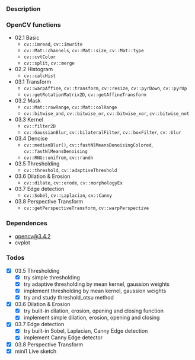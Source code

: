 ### Description

### OpenCV functions
- 02.1 Basic
    - `cv::imread`, `cv::imwrite`
    - `cv::Mat::channels`, `cv::Mat::size`, `cv::Mat::type`
    - `cv::cvtColor`
    - `cv::split`, `cv::merge`
- 02.2 Histogram
    - `cv::calcHist`
- 03.1 Transform
    - `cv::warpAffine`, `cv::transform`, `cv::resize`, `cv::pyrDown`, `cv::pyrUp`
    - `cv::getRotationMatrix2D`, `cv::getAffineTransform`
- 03.2 Mask
    - `cv::Mat::rowRange`, `cv::Mat::colRange`
    - `cv::bitwise_and`, `cv::bitwise_or`, `cv::bitwise_xor`,  `cv::bitwise_not`
- 03.3 Kernel
    - `cv::filter2D`
    - `cv::GaussianBlur`, `cv::bilateralFilter`, `cv::boxFilter`, `cv::blur`
- 03.4 Denoise
    - `cv::medianBlur()`, `cv::fastNlMeansDenoisingColored`, `cv::fastNlMeansDenoising`
    - `cv::RNG::unifrom`, `cv::randn`
- 03.5 Thresholding
    - `cv::threshold`, `cv::adaptiveThreshold`
- 03.6 Dilation & Erosion
    - `cv::dilate`, `cv::erode`, `cv::morphologyEx`
- 03.7 Edge detection
    - `cv::Sobel`, `cv::Laplacian`, `cv::Canny`
- 03.8 Perspective Transform
    - `cv::getPerspectiveTransform`, `cv::warpPerspective`


### Dependences
- opencv@3.4.2
- cvplot

### Todos

- [x] 03.5 Thresholding
    - [x] try simple thresholding
    - [x] try adaptive thresholding by mean kernel, gaussion weights
    - [x] implement thresholding by mean kernel, gaussion weights
    - [x] try and study threshold_otsu method
- [x] 03.6 Dilation & Erosion
    - [x] try built-in dilation, erosion, opening and closing function
    - [x] implement simple dilation, erosion, opening and closing
- [x] 03.7 Edge detection
    - [x] try built-in Sobel, Laplacian, Canny Edge detection
    - [x] implement Canny Edge detector
- [x] 03.8 Perspective Transform
- [x] mini1 Live sketch
